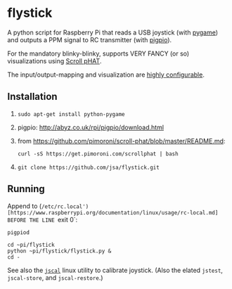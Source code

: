 # flystick

A python script for Raspberry Pi that reads a USB joystick
(with [pygame](http://www.pygame.org/)) and outputs a PPM signal to
RC transmitter (with [pigpio](http://abyz.co.uk/rpi/pigpio/python.html)).

For the mandatory blinky-blinky, supports VERY FANCY (or so) visualizations
using [Scroll pHAT](https://github.com/pimoroni/scroll-phat).

The input/output-mapping and visualization are
[highly configurable](flystick_config.py).

## Installation

1. `sudo apt-get install python-pygame`

2. pigpio: http://abyz.co.uk/rpi/pigpio/download.html

3. from https://github.com/pimoroni/scroll-phat/blob/master/README.md:

   `curl -sS https://get.pimoroni.com/scrollphat | bash`

4. `git clone https://github.com/jsa/flystick.git`

## Running

Append to (`/etc/rc.local')[https://www.raspberrypi.org/documentation/linux/usage/rc-local.md]
BEFORE THE LINE `exit 0`:

```
pigpiod

cd ~pi/flystick
python ~pi/flystick/flystick.py &
cd -
```

See also the [`jscal`](http://linux.die.net/man/1/jscal) linux utility to
calibrate joystick. (Also the elated `jstest`, `jscal-store`, and
`jscal-restore`.)
